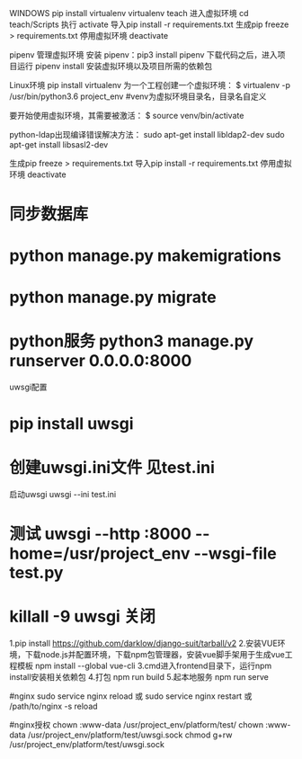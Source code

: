 WINDOWS
pip install virtualenv
virtualenv teach
进入虚拟环境 cd teach/Scripts
执行 activate
导入pip install -r requirements.txt
生成pip freeze > requirements.txt
停用虚拟环境 deactivate


pipenv 管理虚拟环境
安装 pipenv：pip3 install pipenv
下载代码之后，进入项目运行 pipenv install 安装虚拟环境以及项目所需的依赖包

Linux环境
pip install virtualenv
为一个工程创建一个虚拟环境：
$ virtualenv -p /usr/bin/python3.6 project_env  #venv为虚拟环境目录名，目录名自定义

要开始使用虚拟环境，其需要被激活：
$ source venv/bin/activate

python-ldap出现编译错误解决方法：
sudo apt-get install libldap2-dev
sudo apt-get install libsasl2-dev

生成pip freeze > requirements.txt
导入pip install -r requirements.txt
停用虚拟环境 deactivate

# 同步数据库
# python manage.py makemigrations
# python manage.py migrate
# python服务 python3 manage.py runserver 0.0.0.0:8000

uwsgi配置
# pip install uwsgi
# 创建uwsgi.ini文件 见test.ini

启动uwsgi
uwsgi --ini test.ini
# 测试 uwsgi --http :8000 --home=/usr/project_env  --wsgi-file test.py
# killall -9 uwsgi 关闭

1.pip install https://github.com/darklow/django-suit/tarball/v2
2.安装VUE环境，下载node.js并配置环境，下载npm包管理器，安装vue脚手架用于生成vue工程模板
npm install --global vue-cli
3.cmd进入frontend目录下，运行npm install安装相关依赖包
4.打包 npm run build
5.起本地服务 npm run serve


#nginx
sudo service nginx reload 或 sudo service nginx restart 或 /path/to/nginx -s reload

#nginx授权
chown :www-data /usr/project_env/platform/test/
chown :www-data /usr/project_env/platform/test/uwsgi.sock
chmod g+rw /usr/project_env/platform/test/uwsgi.sock


